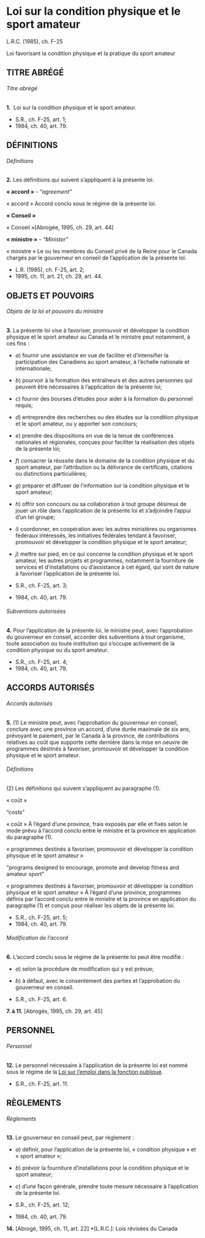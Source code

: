 # Loi sur la condition physique et le sport amateur

L.R.C. (1985), ch. F-25

Loi favorisant la condition physique et la pratique du sport amateur

## TITRE ABRÉGÉ

###### Titre abrégé

**1.**  Loi sur la condition physique et le sport amateur.

  * S.R., ch. F-25, art. 1;
  * 1984, ch. 40, art. 79.

## DÉFINITIONS

###### Définitions

**2.** Les définitions qui suivent s’appliquent à la présente loi.

**« accord »** - _“agreement”_

    

« accord » Accord conclu sous le régime de la présente loi.

**« Conseil »**

    

« Conseil »[Abrogée, 1995, ch. 29, art. 44]

**« ministre »** - _“Minister”_

    

« ministre » Le ou les membres du Conseil privé de la Reine pour le Canada chargés par le gouverneur en conseil de l’application de la présente loi.

  * L.R. (1985), ch. F-25, art. 2;
  * 1995, ch. 11, art. 21, ch. 29, art. 44.

## OBJETS ET POUVOIRS

###### Objets de la loi et pouvoirs du ministre

**3.** La présente loi vise à favoriser, promouvoir et développer la condition physique et le sport amateur au Canada et le ministre peut notamment, à ces fins :

  * _a_) fournir une assistance en vue de faciliter et d’intensifier la participation des Canadiens au sport amateur, à l’échelle nationale et internationale;

  * _b_) pourvoir à la formation des entraîneurs et des autres personnes qui peuvent être nécessaires à l’application de la présente loi;

  * _c_) fournir des bourses d’études pour aider à la formation du personnel requis;

  * _d_) entreprendre des recherches ou des études sur la condition physique et le sport amateur, ou y apporter son concours;

  * _e_) prendre des dispositions en vue de la tenue de conférences nationales et régionales, conçues pour faciliter la réalisation des objets de la présente loi;

  * _f_) consacrer la réussite dans le domaine de la condition physique et du sport amateur, par l’attribution ou la délivrance de certificats, citations ou distinctions particulières;

  * _g_) préparer et diffuser de l’information sur la condition physique et le sport amateur;

  * _h_) offrir son concours ou sa collaboration à tout groupe désireux de jouer un rôle dans l’application de la présente loi et s’adjoindre l’appui d’un tel groupe;

  * _i_) coordonner, en coopération avec les autres ministères ou organismes fédéraux intéressés, les initiatives fédérales tendant à favoriser, promouvoir et développer la condition physique et le sport amateur;

  * _j_) mettre sur pied, en ce qui concerne la condition physique et le sport amateur, les autres projets et programmes, notamment la fourniture de services et d’installations ou d’assistance à cet égard, qui sont de nature à favoriser l’application de la présente loi.

  * S.R., ch. F-25, art. 3;
  * 1984, ch. 40, art. 79.

###### Subventions autorisées

**4.** Pour l’application de la présente loi, le ministre peut, avec l’approbation du gouverneur en conseil, accorder des subventions à tout organisme, toute association ou toute institution qui s’occupe activement de la condition physique ou du sport amateur.

  * S.R., ch. F-25, art. 4;
  * 1984, ch. 40, art. 79.

## ACCORDS AUTORISÉS

###### Accords autorisés

**5.** (1) Le ministre peut, avec l’approbation du gouverneur en conseil, conclure avec une province un accord, d’une durée maximale de six ans, prévoyant le paiement, par le Canada à la province, de contributions relatives au coût que supporte cette dernière dans la mise en oeuvre de programmes destinés à favoriser, promouvoir et développer la condition physique et le sport amateur.

###### Définitions

(2) Les définitions qui suivent s’appliquent au paragraphe (1).

« coût »

“costs”

    

« coût » À l’égard d’une province, frais exposés par elle et fixés selon le mode prévu à l’accord conclu entre le ministre et la province en application du paragraphe (1).

« programmes destinés à favoriser, promouvoir et développer la condition physique et le sport amateur »

“programs designed to encourage, promote and develop fitness and amateur sport”

    

« programmes destinés à favoriser, promouvoir et développer la condition physique et le sport amateur » À l’égard d’une province, programmes définis par l’accord conclu entre le ministre et la province en application du paragraphe (1) et conçus pour réaliser les objets de la présente loi.

  * S.R., ch. F-25, art. 5;
  * 1984, ch. 40, art. 79.

###### Modification de l’accord

**6.** L’accord conclu sous le régime de la présente loi peut être modifié :

  * _a_) selon la procédure de modification qui y est prévue;

  * _b_) à défaut, avec le consentement des parties et l’approbation du gouverneur en conseil.

  * S.R., ch. F-25, art. 6.

**7\. à 11.** [Abrogés, 1995, ch. 29, art. 45]

## PERSONNEL

###### Personnel

**12.** Le personnel nécessaire à l’application de la présente loi est nommé sous le régime de la [Loi sur l’emploi dans la fonction publique](/canada/fra/lois/P/P-33.01.md).

  * S.R., ch. F-25, art. 11.

## RÈGLEMENTS

###### Règlements

**13.** Le gouverneur en conseil peut, par règlement :

  * _a_) définir, pour l’application de la présente loi, « condition physique » et « sport amateur »;

  * _b_) prévoir la fourniture d’installations pour la condition physique et le sport amateur;

  * _c_) d’une façon générale, prendre toute mesure nécessaire à l’application de la présente loi.

  * S.R., ch. F-25, art. 12;
  * 1984, ch. 40, art. 79.

**14.** [Abrogé, 1995, ch. 11, art. 22]
  *[L.R.C.]: Lois révisées du Canada
